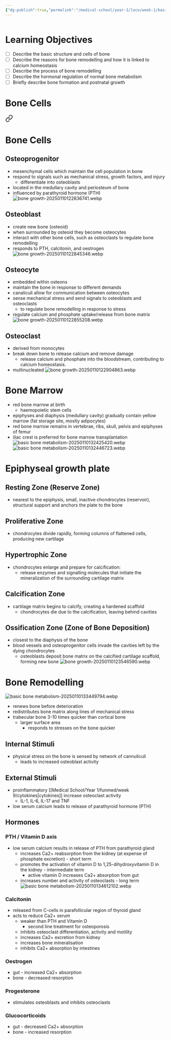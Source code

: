 ```yaml
---
{"dg-publish":true,"permalink":"/medical-school/year-1/loco/week-1/basic-bone-metabolism/","tags":["loco"],"updated":"2025-03-14T16:22:55.998+00:00"}
---
```


```table-of-contents
```
# Learning Objectives
- [ ] Describe the basic structure and cells of bone
- [ ] Describe the reasons for bone remodelling and how it is linked to calcium homeostasis
- [ ] Describe the process of bone remodelling
- [ ] Describe the hormonal regulation of normal bone metabolism
- [ ] Briefly describe bone formation and postnatal growth

# Bone Cells

<div class="transclusion internal-embed is-loaded"><a class="markdown-embed-link" href="/medical-school/year-1/loco/week-1/bone-growth/#bone-cells" aria-label="Open link"><svg xmlns="http://www.w3.org/2000/svg" width="24" height="24" viewBox="0 0 24 24" fill="none" stroke="currentColor" stroke-width="2" stroke-linecap="round" stroke-linejoin="round" class="svg-icon lucide-link"><path d="M10 13a5 5 0 0 0 7.54.54l3-3a5 5 0 0 0-7.07-7.07l-1.72 1.71"></path><path d="M14 11a5 5 0 0 0-7.54-.54l-3 3a5 5 0 0 0 7.07 7.07l1.71-1.71"></path></svg></a><div class="markdown-embed">



# Bone Cells
## Osteoprogenitor
- mesenchymal cells which maintain the cell population in bone
- respond to signals such as mechanical stress, growth factors, and injury
	- differentiate into osteoblasts
- located in the medullary cavity and periosteum of bone
- influenced by parathyroid hormone (PTH)
![bone growth-20250110122836741.webp](/img/user/Medical%20School/Year%201/loco/week%201/attachments/bone%20growth-20250110122836741.webp)
## Osteoblast
- create new bone (osteoid)
- when surrounded by osteoid they become osteocytes
- interact with other bone cells, such as osteoclasts to regulate bone remodelling
- responds to PTH, calcitonin, and oestrogen
![bone growth-20250110122845346.webp](/img/user/Medical%20School/Year%201/loco/week%201/attachments/bone%20growth-20250110122845346.webp)
## Osteocyte
- embedded within osteons
- maintain the bone in response to different demands
- canaliculi allow for communication between osteocytes
- sense mechanical stress and send signals to osteoblasts and osteoclasts
	- to regulate bone remodelling in response to stress
- regulate calcium and phosphate uptake/release from bone matrix
![bone growth-20250110122855208.webp](/img/user/Medical%20School/Year%201/loco/week%201/attachments/bone%20growth-20250110122855208.webp)
## Osteoclast
- derived from monocytes
- break down bone to release calcium and remove damage
	- release calcium and phosphate into the bloodstream, contributing to calcium homeostasis.
- multinucleated
![bone growth-20250110122904863.webp](/img/user/Medical%20School/Year%201/loco/week%201/attachments/bone%20growth-20250110122904863.webp)


</div></div>

# Bone Marrow
- red bone marrow at birth
	- haemopoietic stem cells
- epiphyses and diaphysis (medullary cavity) gradually contain yellow marrow (fat storage site, mostly adipocytes)
- red bone marrow remains in vertebrae, ribs, skull, pelvis and epiphyses of femur
- iliac crest is preferred for bone marrow transplantation
![basic bone metabolism-20250110132425420.webp](/img/user/Medical%20School/Year%201/loco/week%201/attachments/basic%20bone%20metabolism-20250110132425420.webp)
![basic bone metabolism-20250110132446723.webp](/img/user/Medical%20School/Year%201/loco/week%201/attachments/basic%20bone%20metabolism-20250110132446723.webp)

# Epiphyseal growth plate
## Resting Zone (Reserve Zone)
- nearest to the epiphysis, small, inactive chondrocytes (reservoir), structural support and anchors the plate to the bone
## Proliferative Zone
- chondrocytes divide rapidly, forming columns of flattened cells, producing new cartilage
## Hypertrophic Zone
- chondrocytes enlarge and prepare for calcification:
	- release enzymes and signalling molecules that initiate the mineralization of the surrounding cartilage matrix
## Calcification Zone
- cartilage matrix begins to calcify, creating a hardened scaffold
	- chondrocytes die due to the calcification, leaving behind cavities
## Ossification Zone (Zone of Bone Deposition)
- closest to the diaphysis of the bone
- blood vessels and osteoprogenitor cells invade the cavities left by the dying chondrocytes
	- osteoblasts deposit bone matrix on the calcified cartilage scaffold, forming new bone
![bone growth-20250110123546590.webp](/img/user/Medical%20School/Year%201/loco/week%201/attachments/bone%20growth-20250110123546590.webp)

# Bone Remodelling
![basic bone metabolism-20250110133449794.webp](/img/user/Medical%20School/Year%201/loco/week%201/attachments/basic%20bone%20metabolism-20250110133449794.webp)
- renews bone before deterioration
- redistributes bone matrix along lines of mechanical stress
- trabecular bone 3-10 times quicker than cortical bone
	- larger surface area
		- responds to stresses on the bone quicker

## Internal Stimuli
- physical stress on the bone is sensed by network of cannuliculi
	- leads to increased osteoblast activity
## External Stimuli
- proinflammatory [[Medical School/Year 1/funmed/week 9/cytokines\|cytokines]] increase osteoclast activity
	- IL-1, IL-6, IL-17 and TNF
- low serum calcium leads to release of parathyroid hormone (PTH)
## Hormones
### PTH / Vitamin D axis
- low serum calcium results in release of PTH from parathyroid gland
	- increases Ca2+ reabsorption from the kidney (at expense of phosphate excretion) - short term
	- promotes the activation of vitamin D to 1,25-dihydroxyvitamin D in the kidney - intermediate term
		- active vitamin D increases Ca2+ absorption from gut
	- increases number and activity of osteoclasts - long term
![basic bone metabolism-20250110134612102.webp](/img/user/Medical%20School/Year%201/loco/week%201/attachments/basic%20bone%20metabolism-20250110134612102.webp)
### Calcitonin
-  released from C-cells in parafollicular region of thyroid gland
- acts to reduce Ca2+ serum
	- weaker than PTH and Vitamin D
		- second line treatment for osteoporosis
	- inhibits osteoclast differentiation, activity and motility
	- increases Ca2+ excretion from kidney
	- increases bone mineralisation
	- inhibits Ca2+ absorption by intestines
### Oestrogen
- gut - increased Ca2+ absorption
- bone - decreased resorption
### Progesterone
- stimulates osteoblasts and inhibits osteoclasts
### Glucocorticoids
- gut - decreased Ca2+ absorption
- bone - increased resorption
